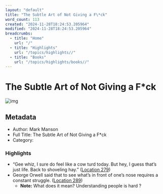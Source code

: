 ```yaml
---
layout: "default"
title: "The Subtle Art of Not Giving a F\*ck"
word_count: 113
created: "2024-11-28T18:24:53.205964"
modified: "2024-11-28T18:24:53.205964"
breadcrumbs:
  - title: "Home"
    url: "/"
  - title: "Highlights"
    url: "/topics/highlights//"
  - title: "Books"
    url: "/topics/highlights/books//"
---
```

# The Subtle Art of Not Giving a F\*ck

![img](https://images-na.ssl-images-amazon.com/images/I/51mN3bY0JjL._SL200_.jpg)

## Metadata

- Author: Mark Manson
- Full Title: The Subtle Art of Not Giving a F\*ck
- Category: 

### Highlights

- “Gee whiz, I sure do feel like a cow turd today. But hey, I guess that’s just life. Back to shoveling hay.” ([Location 279](https://readwise.io/to_kindle?action=open&asin=B019MMUA8S&location=279))
- George Orwell said that to see what’s in front of one’s nose requires a constant struggle. ([Location 289](https://readwise.io/to_kindle?action=open&asin=B019MMUA8S&location=289))
  - **Note:** What does it mean? Understanding people is hard ?

